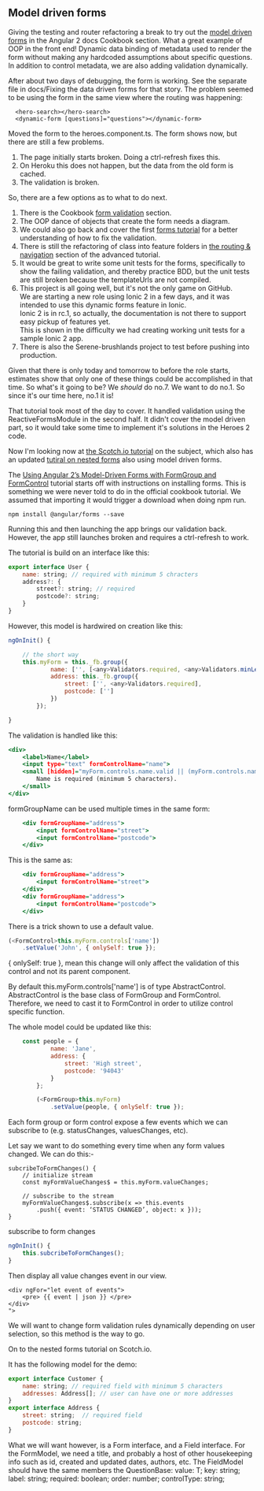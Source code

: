 
## <a name="model-drive-forms">Model driven forms</a>

Giving the testing and router refactoring a break to try out the [model driven forms](https://angular.io/docs/ts/latest/cookbook/dynamic-form.html) 
in the Angular 2 docs Cookbook section.
What a great example of OOP in the front end!
Dynamic data binding of metadata used to render the form without making any hardcoded assumptions about specific questions.
In addition to control metadata, we are also adding validation dynamically.

After about two days of debugging, the form is working. 
See the separate file in docs/<a name="fixing-the-drive-forms">Fixing the data driven forms</a> for that story.
The problem seemed to be using the form  in the same view where the routing was happening:
```
  <hero-search></hero-search>
  <dynamic-form [questions]="questions"></dynamic-form>
```
Moved the form to the heroes.component.ts.
The form shows now, but there are still a few problems.

1. The page initially starts broken.
Doing a ctrl-refresh fixes this.
2. On Heroku this does not happen, but the data from the old form is cached.
3. The validation is broken.

So, there are a few options as to what to do next.

1. There is the Cookbook [form validation](https://angular.io/docs/ts/latest/cookbook/form-validation.html) section.
2. The OOP dance of objects that create the form needs a diagram.
3. We could also go back and cover the first [forms tutorial](https://angular.io/docs/ts/latest/guide/forms.html)
for a better understanding of how to fix the validation.
4. There is still the refactoring of class into feature folders in [the routing & navigation](https://angular.io/docs/ts/latest/guide/router.html) section of the advanced tutorial.
5. It would be great to write some unit tests for the forms, specifically to show the failing validation, 
and thereby practice BDD, but the unit tests are still broken because the templateUrls are not compiled.
6. This project is all going well, but it's not the only game on GitHub.  
We are starting a new role using Ionic 2 in a few days, and it was intended to use this dynamic forms feature in Ionic.  
Ionic 2 is in rc.1, so actually, the documentation is not there to support easy pickup of features yet.  
This is shown in the difficulty we had creating working unit tests for a sample Ionic 2 app.
7. There is also the Serene-brushlands project to test before pushing into production.

Given that there is only today and tomorrow to before the role starts, estimates show that only one of these things could be accomplished in that time.
So what's it going to be?
We <i>should</i> do no.7.  We want to do no.1.  So since it's our time here, no.1 it is!

That tutorial took most of the day to cover.
It handled validation using the ReactiveFormsModule in the second half.
It didn't cover the model driven part, so it would take some time to implement it's solutions in the Heroes 2 code.

Now I'm looking now at [the Scotch.io tutorial](https://scotch.io/tutorials/using-angular-2s-model-driven-forms-with-formgroup-and-formcontrol) on the subject,
which also has an updated [tutiral on nested forms](https://scotch.io/tutorials/how-to-build-nested-model-driven-forms-in-angular-2) also using model driven forms.

The [Using Angular 2’s Model-Driven Forms with FormGroup and FormControl](https://scotch.io/tutorials/using-angular-2s-model-driven-forms-with-formgroup-and-formcontrol) 
tutorial starts off with instructions on installing forms.
This is something we were never told to do in the official cookbook tutorial.
We assumed that importing it would trigger a download when doing npm run.

```
npm install @angular/forms --save
```

Running this and then launching the app brings our validation back.
However, the app still launches broken and requires a ctrl-refresh to work.

The tutorial is build on an interface like this:

```JavaScript
export interface User {
    name: string; // required with minimum 5 chracters
    address?: {
        street?: string; // required
        postcode?: string;
    }
}
```

However, this model is hardwired on creation like this:

```JavaScript
ngOnInit() {

    // the short way
    this.myForm = this._fb.group({
            name: ['', [<any>Validators.required, <any>Validators.minLength(5)]],
            address: this._fb.group({
                street: ['', <any>Validators.required],
                postcode: ['']
            })
        });

}
```

The validation is handled like this:

```htm
<div>
    <label>Name</label>
    <input type="text" formControlName="name">
    <small [hidden]="myForm.controls.name.valid || (myForm.controls.name.pristine && !submitted)">
        Name is required (minimum 5 characters).
    </small>
</div>
```

formGroupName can be used multiple times in the same form:

```htm
    <div formGroupName="address">
        <input formControlName="street">
        <input formControlName="postcode">
    </div>
```

This is the same as:

```htm
    <div formGroupName="address">
        <input formControlName="street">
    </div>
    <div formGroupName="address">
        <input formControlName="postcode">
    </div>
```    

There is a trick shown to use a default value.  

```javascript
(<FormControl>this.myForm.controls['name'])
    .setValue('John', { onlySelf: true });
```

{ onlySelf: true }, mean this change will only affect the validation of this control and 
not its parent component.

By default this.myForm.controls['name'] is of type AbstractControl. 
AbstractControl is the base class of FormGroup and FormControl. 
Therefore, we need to cast it to FormControl in order to utilize control specific function.

The whole model could be updated like this:

```javascript
    const people = {
            name: 'Jane',
            address: {
                street: 'High street',
                postcode: '94043'
            }
        };

        (<FormGroup>this.myForm)
            .setValue(people, { onlySelf: true });
```

Each form group or form control expose a few events which we can subscribe to (e.g. statusChanges, valuesChanges, etc).

Let say we want to do something every time when any form values changed. We can do this:-
```
subcribeToFormChanges() {
    // initialize stream
    const myFormValueChanges$ = this.myForm.valueChanges;

    // subscribe to the stream 
    myFormValueChanges$.subscribe(x => this.events
        .push({ event: ‘STATUS CHANGED’, object: x }));
}
```

subscribe to form changes 

```javascript
ngOnInit() {
    this.subcribeToFormChanges();
}
```

Then display all value changes event in our view.

```
<div ngFor="let event of events">
    <pre> {{ event | json }} </pre>
</div>
">
```

We will want to change form validation rules dynamically depending on user selection, so this method is the way to go.

On to the nested forms tutorial on Scotch.io.

It has the following model for the demo:

```JavaScript
export interface Customer {
    name: string; // required field with minimum 5 characters
    addresses: Address[]; // user can have one or more addresses
}
export interface Address {
    street: string;  // required field
    postcode: string;
}
```

What we will want however, is a Form interface, and a Field interface.
For the FormModel, we need a title, and probably a host of other housekeeping info such as id, created and updated dates, authors, etc.
The FieldModel should have the same members the QuestionBase:
  value: T;
  key: string;
  label: string;
  required: boolean;
  order: number;
  controlType: string;



